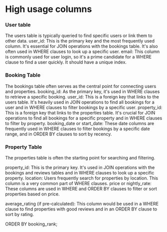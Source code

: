 # High usage columns
### User table
The users table is typically queried to find specific users or link them to other data.
user_id: This is the primary key and the most frequently used column. It's essential for JOIN operations with the bookings table. It's also often used in WHERE clauses to look up a specific user.
email: This column is commonly used for user login, so it's a prime candidate for a WHERE clause to find a user quickly. It should have a unique index.

### Booking Table
The bookings table often serves as the central point for connecting users and properties.
booking_id: As the primary key, it's used in WHERE clauses to retrieve a specific booking.
user_id: This is a foreign key that links to the users table. It's heavily used in JOIN operations to find all bookings for a user and in WHERE clauses to filter bookings by a specific user.
property_id: This is a foreign key that links to the properties table. It's crucial for JOIN operations to find all bookings for a specific property and in WHERE clauses to filter by property.
booking_date or start_date: These date columns are frequently used in WHERE clauses to filter bookings by a specific date range, and in ORDER BY clauses to sort by recency.

### Property Table
The properties table is often the starting point for searching and filtering.

property_id: This is the primary key. It's used in JOIN operations with the bookings and reviews tables and in WHERE clauses to look up a specific property.
location: Users frequently search for properties by location. This column is a very common part of WHERE clauses.
price or nightly_rate: These columns are used in WHERE and ORDER BY clauses to filter or sort properties based on price.

average_rating (if pre-calculated): This column would be used in a WHERE clause to find properties with good reviews and in an ORDER BY clause to sort by rating.


ORDER BY 
    booking_rank;
